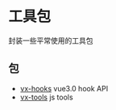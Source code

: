 # 工具包
封装一些平常使用的工具包


## 包
- [vx-hooks](https://h-copy.github.io/s-utils/index.html) vue3.0 hook API
- [vx-tools](./pkgs/vx-tools/README.md) js tools